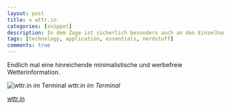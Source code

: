 ```yaml
---
layout: post
title: ⚒ wttr.in
categories: [snippet]
description: In dem Zuge ist sicherlich besonders auch an den Einzelhandel die Forderung zustellen, die Möglichkeit für die Zahlung per NFC (ApplePay, Visa PayWave, Mastercard PayPass - alles über dasselbe Terminal) zu schaffen. Gerade Bäcker, Kioske und Kantinen stehen noch ziemlich auf Bargeld. Ohne entsprechende Terminals und Verträge nützt die schönste Bereitschaft des Bankwesens nämlich nichts. Btw. Wer muss für ApplePay überhaupt mit wem was vereinbaren? Ist es nicht letztlich auch nur eine Zahlung per Kreditkarte (nur eben verwaltet & gesichert über Passbook)? Entsprechen die Gebühren der Händler für eine Zahlung via ApplePay denen bei der Zahlung direkt mit Kreditkarte? Dann ist sicherlich die in Europa starke und günstige Girocard das größere Hindernis als irgendein Unwille der Banken.
tags: [technology, application, essentials, nerdstuff]
comments: true
---
```


Endlich mal eine hinreichende minimalistische und werbefreie Wetterinformation.

![wttr.in im Terminal](http://stngl.net/foto/uploads/big/684d91d0af81ec73ab948406b4794d5b.png)
_wttr.in im Terminal_

[wttr.in](http://wttr.in/)
